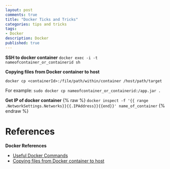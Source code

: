 ```yaml
---
layout: post
comments: true
title: "Docker Ticks and Tricks"
categories: tips and tricks
tags: 
- Docker
description: Docker
published: true
---
```


**SSH to docker container**     `docker exec -i -t nameofcontainer_or_containerid sh`

**Copying files from Docker container to host** 

`docker cp <containerId>:/file/path/within/container /host/path/target`

For example: 
`sudo docker cp nameofcontainer_or_containerid:/app.jar .`

**Get IP of docker container**
{% raw  %}
`docker inspect -f '{{ range .NetworkSettings.Networks}}{{.IPAddress}}{{end}}' name_of_container`
{% endraw %}

# References

**Docker References**
- [Useful Docker Commands](https://blog.csainty.com/2016/07/useful-docker-commands.html)
- [Copying files from Docker container to host](https://stackoverflow.com/questions/22049212/copying-files-from-docker-container-to-host)